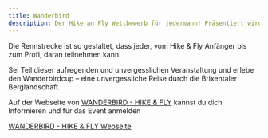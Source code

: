 ```yaml
---
title: Wanderbird
description: Der Hike an Fly Wettbewerb für jedermann! Präsentiert wird dieser aufregende Wettbewerb von Paul Guschelbauer, Red Bull und Partner.
---
```


Die Rennstrecke ist so gestaltet, dass jeder, vom Hike & Fly Anfänger bis zum Profi, daran teilnehmen kann.

Sei Teil dieser aufregenden und unvergesslichen Veranstaltung und erlebe den Wanderbirdcup – eine unvergessliche Reise durch die Brixentaler Berglandschaft.

Auf der Webseite von <a href="https://www.wanderbird.io/" target="_blank">WANDERBIRD - HIKE & FLY</a> kannst du dich Informieren und für das Event anmelden


<a href="https://www.wanderbird.io/" class="btn-primary" target="_blank">WANDERBIRD - HIKE & FLY Webseite</a>

<ContentImageGallery path="/media/wanderbird/gallerie/"/>
